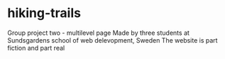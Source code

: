 # hiking-trails
Group project two - multilevel page
Made by three students at Sundsgardens school of web delevopment, Sweden
The website is part fiction and part real
